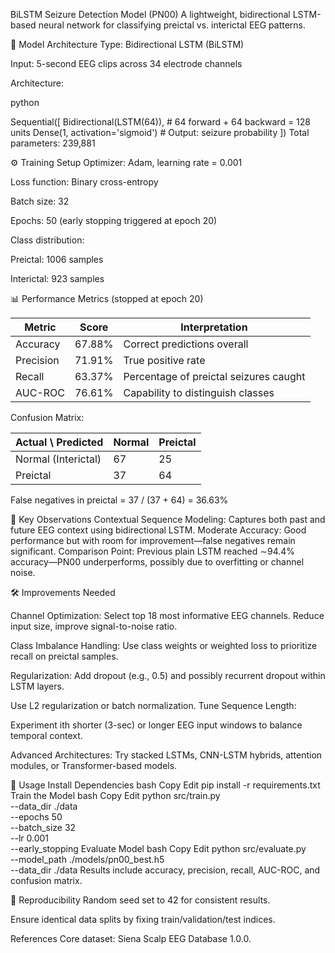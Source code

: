 BiLSTM Seizure Detection Model (PN00)
A lightweight, bidirectional LSTM-based neural network for classifying preictal vs. interictal EEG patterns.

🧩 Model Architecture
Type: Bidirectional LSTM (BiLSTM)

Input: 5-second EEG clips across 34 electrode channels

Architecture:

python

Sequential([
    Bidirectional(LSTM(64)),       # 64 forward + 64 backward = 128 units
    Dense(1, activation='sigmoid') # Output: seizure probability
])
Total parameters: 239,881

⚙️ Training Setup
Optimizer: Adam, learning rate = 0.001

Loss function: Binary cross-entropy

Batch size: 32

Epochs: 50 (early stopping triggered at epoch 20)

Class distribution:

Preictal: 1006 samples

Interictal: 923 samples

📊 Performance Metrics (stopped at epoch 20)

| Metric        | Score  | Interpretation                         |
| ------------- | ------ | -------------------------------------- |
|   Accuracy    | 67.88% | Correct predictions overall            |
|   Precision   | 71.91% | True positive rate                     |
|   Recall      | 63.37% | Percentage of preictal seizures caught |
|   AUC-ROC     | 76.61% | Capability to distinguish classes      |

Confusion Matrix:

| Actual \ Predicted  | Normal | Preictal |
| ------------------- | ------ | -------- |
| Normal (Interictal) | 67     | 25       |
| Preictal            | 37     | 64       |


False negatives in preictal = 37 / (37 + 64) = 36.63%

🧠 Key Observations
Contextual Sequence Modeling: Captures both past and future EEG context using bidirectional LSTM.
Moderate Accuracy: Good performance but with room for improvement—false negatives remain significant.
Comparison Point: Previous plain LSTM reached ∼94.4% accuracy—PN00 underperforms, possibly due to overfitting or channel noise.

🛠 Improvements Needed

Channel Optimization:
Select top 18 most informative EEG channels.
Reduce input size, improve signal-to-noise ratio.

Class Imbalance Handling:
Use class weights or weighted loss to prioritize recall on preictal samples.

Regularization:
Add dropout (e.g., 0.5) and possibly recurrent dropout within LSTM layers.

Use L2 regularization or batch normalization.
Tune Sequence Length:

Experiment ith shorter (3-sec) or longer EEG input windows to balance temporal context.

Advanced Architectures:
Try stacked LSTMs, CNN-LSTM hybrids, attention modules, or Transformer-based models.

🚀 Usage
Install Dependencies
bash
Copy
Edit
pip install -r requirements.txt
Train the Model
bash
Copy
Edit
python src/train.py \
  --data_dir ./data \
  --epochs 50 \
  --batch_size 32 \
  --lr 0.001 \
  --early_stopping
Evaluate Model
bash
Copy
Edit
python src/evaluate.py \
  --model_path ./models/pn00_best.h5 \
  --data_dir ./data
Results include accuracy, precision, recall, AUC-ROC, and confusion matrix.

🧬 Reproducibility
Random seed set to 42 for consistent results.

Ensure identical data splits by fixing train/validation/test indices.

 References
Core dataset: Siena Scalp EEG Database 1.0.0.

